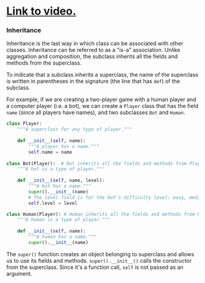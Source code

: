 # [Link to video.](https://www.youtube.com/watch?v=p613r45YtpU&list=PLVD25niNi0BkMe4nxXTL4vFED06M6ccpg)

### Inheritance

Inheritance is the last way in which class can be associated with other classes. Inheritance can be referred to as a "is-a" association. Unlike aggregation and composition, the subclass inherits all the fields and methods from the superclass.

To indicate that a subclass inherits a superclass, the name of the superclass is written in parentheses in the signature (the line that has `def`) of the subclass.

For example, if we are creating a two-player game with a human player and a computer player (i.e. a bot), we can create a `Player` class that has the field `name` (since all players have names), and two subclasses `Bot` and `Human`.

```python
class Player:
    """A superclass for any type of player."""
  
    def __init__(self, name):
        """A player has a name."""
        self.name = name
    
class Bot(Player):  # Bot inherits all the fields and methods from Player
    """A bot is a type of player."""
  
    def __init__(self, name, level):
        """A bot has a name."""
        super().__init__(name) 
        # The level field is for the bot's difficulty level: easy, medium, or hard.
        self.level = level

class Human(Player): # Human inherits all the fields and methods from Player
    """A human is a type of player."""
  
    def __init__(self, name):
        """A human has a name."""
        super().__init__(name)
```

The `super()` function creates an object belonging to superclass and allows us to use its fields and methods. `super().__init__()` calls the constructor from the superclass. Since it's a function call, `self` is not passed as an argument.

